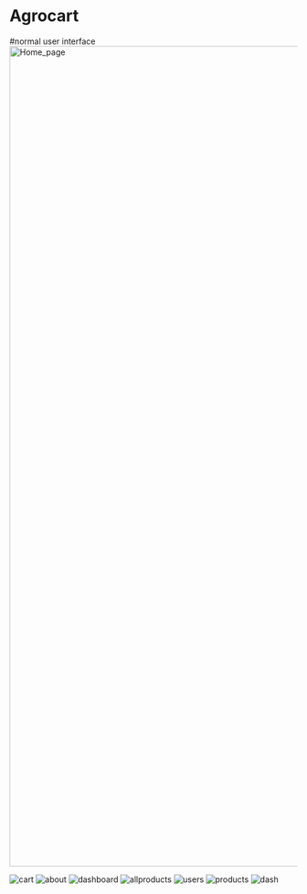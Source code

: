# Agrocart
#normal user interface
<img width="1436" alt="Home_page" src="https://github.com/Satyam2303/Agrocart/assets/87542651/5741de82-9893-4737-96e6-912481e981ca">


![cart](https://github.com/Satyam2303/Agrocart/assets/87542651/218c865c-7281-4a18-b3b9-9bccded89d11)
![about](https://github.com/Satyam2303/Agrocart/assets/87542651/d5115684-1f3f-473a-9980-b75d70175dfc)
![dashboard](https://github.com/Satyam2303/Agrocart/assets/87542651/75185974-d108-4134-a637-f5607309d22d)
![allproducts](https://github.com/Satyam2303/Agrocart/assets/87542651/219b94e9-202b-4de0-b932-95e04dd5213a)
![users](https://github.com/Satyam2303/Agrocart/assets/87542651/7418e309-cabf-4e09-a0fb-580f3c24078b)
![products](https://github.com/Satyam2303/Agrocart/assets/87542651/af9a3beb-6ee6-402a-8d48-7b301a982d27)
![dash](https://github.com/Satyam2303/Agrocart/assets/87542651/810679a7-e4cc-4ca7-aa5d-df41a11cc1b0)
